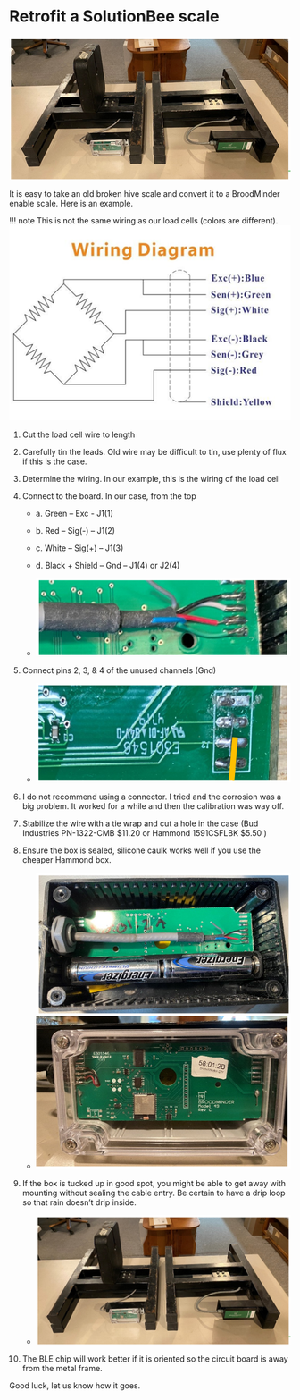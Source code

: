 # Retrofit a SolutionBee scale

<div style="text-align:center;"><img src="../assets/36_sensors_DIY.assets/image-20230409112032307.png"></div>

It is easy to take an old broken hive scale and convert it to a BroodMinder enable scale. Here is an example. 

!!! note
    This is not the same wiring as our load cells (colors are different). ![wheatstone](../assets/36_sensors_DIY.assets/image-20230409111606342.png)

1. Cut the load cell wire to length
2. Carefully tin the leads. Old wire may be difficult to tin, use plenty of flux if this is the case.
3. Determine the wiring. In our example, this is the wiring of the load cell 
4. Connect to the board. In our case, from the top
      - a.   Green – Exc - J1(1) 
      - b.   Red – Sig(-) – J1(2)
      - c.   White – Sig(+) – J1(3)
      - d.   Black + Shield – Gnd – J1(4) or J2(4)

      - ![image-20230409111659733](../assets/36_sensors_DIY.assets/image-20230409111659733.png)

5. Connect pins 2, 3, & 4 of the unused channels (Gnd)

      - ![image-20230409111807859](../assets/36_sensors_DIY.assets/image-20230409111807859.png)

6. I do not recommend using a connector. I tried and the corrosion was a big problem. It worked for a while and then the calibration was way off.

7. Stabilize the wire with a tie wrap and cut a hole in the case (Bud Industries PN-1322-CMB‎ $11.20 or Hammond 1591CSFLBK $5.50 )

8. Ensure the box is sealed, silicone caulk works well if you use the cheaper Hammond box.

      - ![image-20230409111906506](../assets/36_sensors_DIY.assets/image-20230409111906506.png)

9. If the box is tucked up in good spot, you might be able to get away with mounting without sealing the cable entry. Be certain to have a drip loop so that rain doesn’t drip inside.

      - ![solutionBee](../assets/36_sensors_DIY.assets/image-20230409112032307.png)

10. The BLE chip will work better if it is oriented so the circuit board is away from the metal frame.

 Good luck, let us know how it goes.
